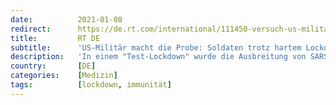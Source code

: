 ```yaml
---
date:          2021-01-08
redirect:      https://de.rt.com/international/111450-versuch-us-militaers-soldaten-trotz/
title:         RT DE
subtitle:      'US-Militär macht die Probe: Soldaten trotz hartem Lockdown positiv auf Corona getestet'
description:   'In einem "Test-Lockdown" wurde die Ausbreitung von SARS-CoV-2 unter Rekruten des US-Militärs untersucht. Das Ergebnis: Trotz strengster Maßnahmen verbreitete sich das Virus. Von 1.848 Probanden wurden 51 positiv getestet, jedoch waren 90 Prozent der Krankheitsverläufe symptomlos.'
country:       [DE]
categories:    [Medizin]
tags:          [lockdown, immunität]
---
```

